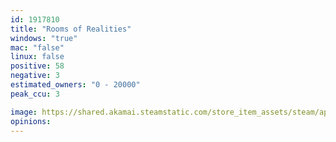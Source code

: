 ```yaml
---
id: 1917810
title: "Rooms of Realities"
windows: "true"
mac: "false"
linux: false
positive: 58
negative: 3
estimated_owners: "0 - 20000"
peak_ccu: 3

image: https://shared.akamai.steamstatic.com/store_item_assets/steam/apps/1917810/header.jpg?t=1718275775
opinions:
---
```


